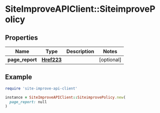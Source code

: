 # SiteImproveAPIClient::SiteimprovePolicy

## Properties

| Name | Type | Description | Notes |
| ---- | ---- | ----------- | ----- |
| **page_report** | [**Href223**](Href223.md) |  | [optional] |

## Example

```ruby
require 'site-improve-api-client'

instance = SiteImproveAPIClient::SiteimprovePolicy.new(
  page_report: null
)
```

